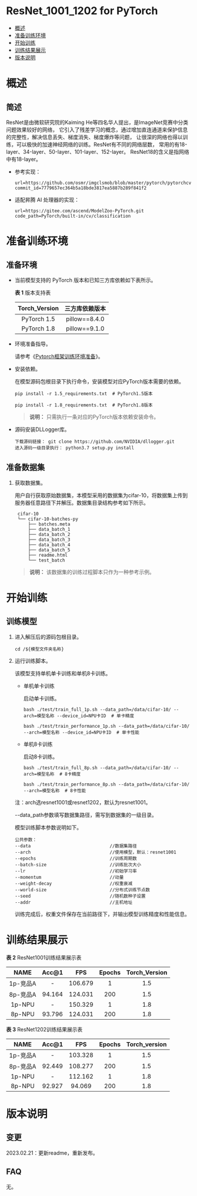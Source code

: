 # ResNet_1001_1202 for PyTorch

-   [概述](#概述)
-   [准备训练环境](#准备训练环境)
-   [开始训练](#开始训练)
-   [训练结果展示](#训练结果展示)
-   [版本说明](#版本说明)

# 概述

## 简述
ResNet是由微软研究院的Kaiming He等四名华人提出，是ImageNet竞赛中分类问题效果较好的网络，
它引入了残差学习的概念，通过增加直连通道来保护信息的完整性，解决信息丢失、梯度消失、梯度爆炸等问题，
让很深的网络也得以训练，可以极快的加速神经网络的训练。ResNet有不同的网络层数，
常用的有18-layer、34-layer、50-layer、101-layer、152-layer。
ResNet18的含义是指网络中有18-layer。


- 参考实现：

  ```
  url=https://github.com/osmr/imgclsmob/blob/master/pytorch/pytorchcv/models/resnet_cifar.py
  commit_id=7779657ec364b5a18bde3817ea5887b289f841f2
  ```

- 适配昇腾 AI 处理器的实现：

  ```
  url=https://gitee.com/ascend/ModelZoo-PyTorch.git
  code_path=PyTorch/built-in/cv/classification
  ```


# 准备训练环境

## 准备环境

- 当前模型支持的 PyTorch 版本和已知三方库依赖如下表所示。

  **表 1**  版本支持表

  | Torch_Version      | 三方库依赖版本                                 |
  | :--------: | :----------------------------------------------------------: |
  | PyTorch 1.5 | pillow==8.4.0 |
  | PyTorch 1.8 | pillow==9.1.0 |
  
- 环境准备指导。

  请参考《[Pytorch框架训练环境准备](https://www.hiascend.com/document/detail/zh/ModelZoo/pytorchframework/ptes)》。
  
- 安装依赖。

  在模型源码包根目录下执行命令，安装模型对应PyTorch版本需要的依赖。
  ```
  pip install -r 1.5_requirements.txt  # PyTorch1.5版本
  
  pip install -r 1.8_requirements.txt  # PyTorch1.8版本
  ```
  > **说明：** 
  >只需执行一条对应的PyTorch版本依赖安装命令。

- 源码安装DLLogger库。
  ```
  下载源码链接： git clone https://github.com/NVIDIA/dllogger.git
  进入源码一级目录执行： python3.7 setup.py install
  ```


## 准备数据集

1. 获取数据集。

   用户自行获取原始数据集，本模型采用的数据集为cifar-10，将数据集上传到服务器任意路径下并解压。数据集目录结构参考如下所示。

   ```
    cifar-10
    └── cifar-10-batches-py
        ├── batches.meta
        ├── data_batch_1
        ├── data_batch_2
        ├── data_batch_3
        ├── data_batch_4
        ├── data_batch_5
        ├── readme.html
        └── test_batch
   ```
   > **说明：** 
   >该数据集的训练过程脚本只作为一种参考示例。


# 开始训练

## 训练模型

1. 进入解压后的源码包根目录。

   ```
   cd /${模型文件夹名称} 
   ```

2. 运行训练脚本。

   该模型支持单机单卡训练和单机8卡训练。

   - 单机单卡训练

     启动单卡训练。

     ```
     bash ./test/train_full_1p.sh --data_path=/data/cifar-10/ --arch=模型名称 --device_id=NPU卡ID  # 单卡精度
     
     bash ./test/train_performance_1p.sh --data_path=/data/cifar-10/ --arch=模型名称 --device_id=NPU卡ID  # 单卡性能
     ```

   - 单机8卡训练

     启动8卡训练。

     ```
     bash ./test/train_full_8p.sh --data_path=/data/cifar-10/ --arch=模型名称  # 8卡精度
     
     bash ./test/train_performance_8p.sh --data_path=/data/cifar-10/ --arch=模型名称  # 8卡性能
     ```

   注：arch选resnet1001或resnet1202，默认为resnet1001。
   
   --data_path参数填写数据集路径，需写到数据集的一级目录。

   模型训练脚本参数说明如下。

   ```
   公共参数：
   --data                              //数据集路径
   --arch                              //使用模型，默认：resnet1001
   --epochs                            //训练周期数
   --batch-size                        //训练批次大小
   --lr                                //初始学习率
   --momentum                          //动量
   --weight-decay                      //权重衰减
   --world-size                        //分布式训练节点数
   --seed                              //随机数种子设置
   --addr                              //主机地址    
   ```
   
   训练完成后，权重文件保存在当前路径下，并输出模型训练精度和性能信息。

# 训练结果展示

**表 2**  ResNet1001训练结果展示表

| NAME     | Acc@1  | FPS     | Epochs | Torch_Version |
|:------:  | :----: | :-----: | :----: | :-----------: |
| 1p-竞品A | -      | 106.679 | 1      | 1.5          |
| 8p-竞品A | 94.164 | 124.031 | 200    | 1.5          |
| 1p-NPU   | -      | 150.329  | 1     | 1.8           |
| 8p-NPU   | 93.796 | 124.031  | 200   | 1.8           |

**表 3**  ResNet1202训练结果展示表

| NAME     | Acc@1  | FPS     | Epochs | Torch_version |
|:------:  | :----: | :-----: | :----: | :-----------: |
| 1p-竞品A | -      | 103.328 | 1     | 1.5          |
| 8p-竞品A | 92.449 | 108.277 | 200    | 1.5          |
| 1p-NPU   | -      | 112.162  | 1     | 1.8           |
| 8p-NPU   | 92.927 | 94.069   | 200   | 1.8           |

# 版本说明

## 变更

2023.02.21：更新readme，重新发布。

## FAQ
无。
